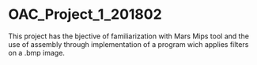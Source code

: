# OAC_Project_1_201802
This project has the bjective of familiarization with Mars Mips tool and the use of assembly through implementation of a program wich applies filters on a .bmp image.
